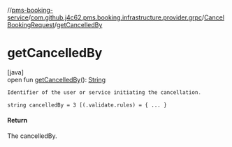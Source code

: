//[pms-booking-service](../../../index.md)/[com.github.j4c62.pms.booking.infrastructure.provider.grpc](../index.md)/[CancelBookingRequest](index.md)/[getCancelledBy](get-cancelled-by.md)

# getCancelledBy

[java]\
open
fun [getCancelledBy](get-cancelled-by.md)(): [String](https://docs.oracle.com/en/java/javase/23/docs/api/java.base/java/lang/String.html)

```kotlin
Identifier of the user or service initiating the cancellation.

```

`string cancelledBy = 3 [(.validate.rules) = { ... }`

#### Return

The cancelledBy.